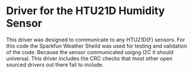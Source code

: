 # Driver for the HTU21D Humidity Sensor

This driver was designed to communicate to any HTU21D(F) sensors.  For this code the Sparkfun Weather Sheild was used for testing and validation of the code.  Because the sensor communicated usigng I2C it should universal.  This driver includes the CRC checks that most other open sourced drivers out there fail to include.
